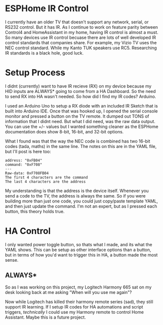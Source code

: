 # ESPHome IR Control

I currently have an older TV that doesn't support any network, serial, or RS232 control. But it has IR.
As I continue to work on feature parity between Control4 and HomeAssistant in my home, having IR control is almost a must. So many devices use IR control becuase there are lots of well developed IR control standards that companies share. For example, my Vizio TV uses the NEC control standard. While my Kanto TUK speakers use RC5. Researching IR standards is a black hole, good luck.

# Setup Process

I didnt (currently) want to have IR recieve (RX) on my device because my HID inputs are ALWAYS* going to come from a HA Dashboard. So the need to send RX into HA wasn't needed. So how did I find my IR codes? Arduino.

I used an Arduino Uno to setup a RX diode with an included IR Sketch that is built into Arduino IDE. Once that was hooked up, I opened the serial console monitor and pressed a button on the TV remote. It dumped out TONS of information that I didnt need. But what I did need, was the raw data output. You can use the +/- values but I wanted something cleaner as the ESPHome documentation does show 8-bit, 16-bit, and 32-bit options.

What I found was that the way the NEC code is combined has two 16-bit codes (tada, maths) in the same line. The notes on this are in the YAML file, but I'll post is here too:

```
address: "0xFB04"
command: "0xF708"
---
Raw-data: 0xF708FB04
The first 4 characters are the command
The last 4 characters are the address
```

My understanding is that the address is the device itself. Whenever you send a code to the TV, the address is always the same. So if you were building more than just one code, you could just copy/paste template YAML, and then just update the command. I'm not an expert, but as I pressed each button, this theory holds true.

# HA Control

I only wanted power toggle button, so thats what I made, and its what the YAML shows. This can be setup as other interface options than a button, but in terms of how you'd want to trigger this in HA, a button made the most sense.

## ALWAYS*

So as I was working on this project, my Logitech Harmony 665 sat on my desk looking back at me asking "When will you use me again"?

Now while Logitech has killed their harmony remote series (sad), they still support IR learning. If I setup IR codes for HA automations and script triggers, *technically* I could use my Harmony remote to control Home Assistant. Maybe this is a future project.
